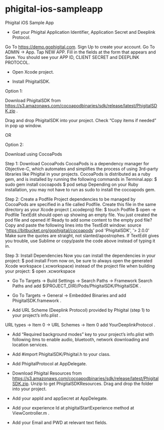 # phigital-ios-sampleapp
Phigital iOS Sample App


- Get your Phigital Application Identifier, Application Secret and Deeplink Protocol.

Go To   https://demo.gophigital.com.
Sign Up to create your account.
Go To ADMIN -> App.
Tap NEW APP.
Fill in the fields at the form that appears and Save.
You should see your APP ID, CLIENT SECRET and DEEPLINK PROTOCOL.

- Open Xcode project.

- Install PhigitalSDK.


Option 1:  

Download PhigitalSDK from  https://s3.amazonaws.com/cocoapodbinaries/sdk/release/latest/PhigitalSDK.zip .

Drag and drop PhigitalSDK into your project. 
Check “Copy items if needed” in pop up window.



OR 

Option 2:

Download using CocoaPods

Step 1: Download CocoaPods
CocoaPods is a dependency manager for Objective-C, which automates and simplifies the process of using 3rd-party libraries like Phigital in your projects.
CocoaPods is distributed as a ruby gem, and is installed by running the following commands in Terminal.app:
$ sudo gem install cocoapods
$ pod setup
Depending on your Ruby installation, you may not have to run as sudo to install the cocoapods gem.

Step 2: Create a Podfile
Project dependencies to be managed by CocoaPods are specified in a file called Podfile. Create this file in the same directory as your Xcode project (.xcodeproj) file:
$ touch Podfile
$ open -e Podfile
TextEdit should open up showing an empty file. You just created the pod file and opened it! Ready to add some content to the empty pod file?
Copy and paste the following lines into the TextEdit window:
source 'https://bitbucket.org/gophigital/cocoapods'
pod 'PhigitalSDK', '> 2.0.0'
Make sure the quotes are straight, not slanted/apostrophes. If TextEdit gives you trouble, use Sublime or copy/paste the code above instead of typing it in.

Step 3: Install Dependencies
Now you can install the dependencies in your project:
$ pod install
From now on, be sure to always open the generated Xcode workspace (.xcworkspace) instead of the project file when building your project:
$ open <YourProjectName>.xcworkspace


- Go To Targets -> Build Settings -> Search Paths -> Framework Search Paths and add  $(PROJECT_DIR)/Pods/PhigitalSDK/PhigitalSDK .


- Go To Targets -> General -> Embedded Binaries and add PhigitalSDK.framework .


- Add URL Scheme (Deeplink Protocol) provided by Phigital (step 1) to your project’s info.plist .

URL types -> Item 0 -> URL Schemes -> Item 0 add YourDeeplinkProtocol .


- Add “Required background modes” key to your project’s info.plist with following itms to enable audio, bluetooth, network downloading and location services.



- Add  #import PhigitalSDK/Phigital.h to your class.


- Add PhigitalProtocol at AppDelegate.


- Download Phigital Resources from https://s3.amazonaws.com/cocoapodbinaries/sdk/release/latest/PhigitalSDK.zip. 
Unzip to get PhigitalSDKResources.
Drag and drop the folder into your project.

- Add your appId and appSecret at AppDelegate.
 
- Add your experience Id at phigitalStartExperience method at ViewController.m .

- Add your Email and PWD at relevant text fields. 

